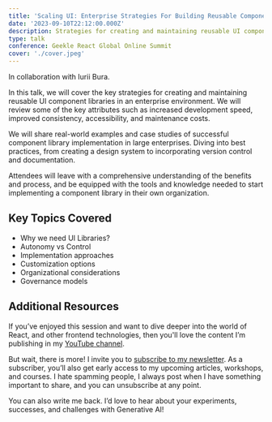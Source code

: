 ```yaml
---
title: 'Scaling UI: Enterprise Strategies For Building Reusable Component Libraries'
date: '2023-09-10T22:12:00.000Z'
description: Strategies for creating and maintaining reusable UI component libraries in an enterprise environment
type: talk
conference: Geekle React Global Online Summit
cover: './cover.jpeg'
---
```


In collaboration with Iurii Bura.

In this talk, we will cover the key strategies for creating and maintaining reusable UI component libraries in an enterprise environment. We will review some of the key attributes such as increased development speed, improved consistency, accessibility, and maintenance costs.

We will share real-world examples and case studies of successful component library implementation in large enterprises. Diving into best practices, from creating a design system to incorporating version control and documentation.

Attendees will leave with a comprehensive understanding of the benefits and process, and be equipped with the tools and knowledge needed to start implementing a component library in their own organization.

## Key Topics Covered

- Why we need UI Libraries?
- Autonomy vs Control
- Implementation approaches
- Customization options
- Organizational considerations
- Governance models

## Additional Resources

If you’ve enjoyed this session and want to dive deeper into the world of React, and other frontend technologies, then you'll love the content I’m publishing in my [YouTube channel](https://www.youtube.com/channel/UCdUj8NuSRk8M-0gem5lTUlA).

But wait, there is more! I invite you to [subscribe to my newsletter](https://fantastic-crafter-6730.kit.com/88d8f79c35). As a subscriber, you’ll also get early access to my upcoming articles, workshops, and courses. I hate spamming people, I always post when I have something important to share, and you can unsubscribe at any point.

You can also write me back. I’d love to hear about your experiments, successes, and challenges with Generative AI!
